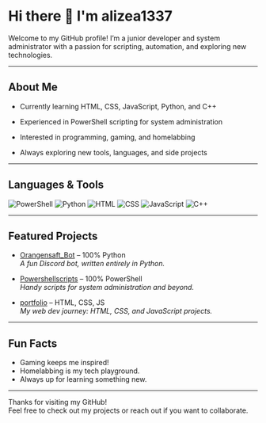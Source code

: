 # Hi there 👋 I'm alizea1337

Welcome to my GitHub profile!
I’m a junior developer and system administrator with a passion for scripting, automation, and exploring new technologies.

---

## About Me

- Currently learning HTML, CSS, JavaScript, Python, and C++

- Experienced in PowerShell scripting for system administration

- Interested in programming, gaming, and homelabbing

- Always exploring new tools, languages, and side projects

---

## Languages & Tools

![PowerShell](https://img.shields.io/badge/-Powershell-blue?logo=powershell&logoColor=white)
![Python](https://img.shields.io/badge/-Python-black?logo=python)
![HTML](https://img.shields.io/badge/-HTML-orange?logo=html5&logoColor=white)
![CSS](https://img.shields.io/badge/-CSS-blue?logo=css3)
![JavaScript](https://img.shields.io/badge/-JavaScript-yellow?logo=javascript)
![C++](https://img.shields.io/badge/-C++-00599C?logo=c%2B%2B&logoColor=white)

---

## Featured Projects

- [Orangensaft_Bot](https://github.com/alizea1337/Orangensaft_Bot) – 100% Python  
  *A fun Discord bot, written entirely in Python.*

- [Powershellscripts](https://github.com/alizea1337/Powershellscripts) – 100% PowerShell  
  *Handy scripts for system administration and beyond.*

- [portfolio](https://github.com/alizea1337/portfolio) – HTML, CSS, JS  
  *My web dev journey: HTML, CSS, and JavaScript projects.*

---

## Fun Facts

-  Gaming keeps me inspired!
-  Homelabbing is my tech playground.
-  Always up for learning something new.

---

Thanks for visiting my GitHub!  
Feel free to check out my projects or reach out if you want to collaborate.
